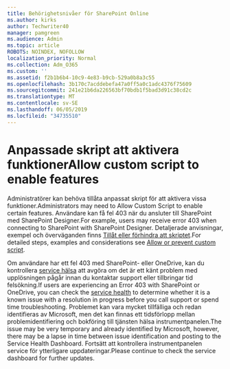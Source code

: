 ```yaml
---
title: Behörighetsnivåer för SharePoint Online
ms.author: kirks
author: Techwriter40
manager: pamgreen
ms.audience: Admin
ms.topic: article
ROBOTS: NOINDEX, NOFOLLOW
localization_priority: Normal
ms.collection: Adm_O365
ms.custom: ''
ms.assetid: f2b1b6b4-10c9-4e83-b9cb-529a0b8a3c55
ms.openlocfilehash: 3b170c7acddebefa47a0ff5a0c1adc4376f75609
ms.sourcegitcommit: 241e21b6da226563bf70bdb1f5bad3d91c38cd2c
ms.translationtype: MT
ms.contentlocale: sv-SE
ms.lasthandoff: 06/05/2019
ms.locfileid: "34735510"
---
```

# <a name="allow-custom-script-to-enable-features"></a><span data-ttu-id="ceecc-102">Anpassade skript att aktivera funktioner</span><span class="sxs-lookup"><span data-stu-id="ceecc-102">Allow custom script to enable features</span></span>

<span data-ttu-id="ceecc-103">Administratörer kan behöva tillåta anpassat skript för att aktivera vissa funktioner.</span><span class="sxs-lookup"><span data-stu-id="ceecc-103">Administrators may need to Allow Custom Script to enable certain features.</span></span> <span data-ttu-id="ceecc-104">Användare kan få fel 403 när du ansluter till SharePoint med SharePoint Designer.</span><span class="sxs-lookup"><span data-stu-id="ceecc-104">For example, users may receive error 403 when connecting to SharePoint with SharePoint Designer.</span></span> <span data-ttu-id="ceecc-105">Detaljerade anvisningar, exempel och överväganden finns [Tillåt eller förhindra att skriptet](https://docs.microsoft.com/en-us/sharepoint/allow-or-prevent-custom-script).</span><span class="sxs-lookup"><span data-stu-id="ceecc-105">For detailed steps, examples and considerations see [Allow or prevent custom script](https://docs.microsoft.com/en-us/sharepoint/allow-or-prevent-custom-script).</span></span>

<span data-ttu-id="ceecc-106">Om användare har ett fel 403 med SharePoint- eller OneDrive, kan du kontrollera [service hälsa](https://admin.microsoft.com/AdminPortal/Home#/servicehealth) att avgöra om det är ett känt problem med upplösningen pågår innan du kontaktar support eller tillbringar tid felsökning.</span><span class="sxs-lookup"><span data-stu-id="ceecc-106">If users are experiencing an Error 403 with SharePoint or OneDrive, you can check the [service health](https://admin.microsoft.com/AdminPortal/Home#/servicehealth)  to determine whether it is a known issue with a resolution in progress before you call support or spend time troubleshooting.</span></span> <span data-ttu-id="ceecc-107">Problemet kan vara mycket tillfälliga och redan identifieras av Microsoft, men det kan finnas ett tidsförlopp mellan problemidentifiering och bokföring till tjänsten hälsa instrumentpanelen.</span><span class="sxs-lookup"><span data-stu-id="ceecc-107">The issue may be very temporary and already identified by Microsoft, however, there may be a lapse in time between issue identification and posting to the Service Health Dashboard.</span></span> <span data-ttu-id="ceecc-108">Fortsätt att kontrollera instrumentpanelen service för ytterligare uppdateringar.</span><span class="sxs-lookup"><span data-stu-id="ceecc-108">Please continue to check the service dashboard for further updates.</span></span>

